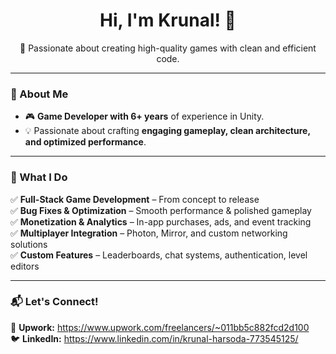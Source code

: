 <h1 align="center">Hi, I'm Krunal! 👋</h1>

<p align="center"> 
🚀 Passionate about creating high-quality games with clean and efficient code.
</p>

---

### 🚀 About Me
- 🎮 **Game Developer with 6+ years** of experience in Unity.  
- 💡 Passionate about crafting **engaging gameplay, clean architecture, and optimized performance**.

---

### 📌 What I Do
✅ **Full-Stack Game Development** – From concept to release  
✅ **Bug Fixes & Optimization** – Smooth performance & polished gameplay  
✅ **Monetization & Analytics** – In-app purchases, ads, and event tracking  
✅ **Multiplayer Integration** – Photon, Mirror, and custom networking solutions  
✅ **Custom Features** – Leaderboards, chat systems, authentication, level editors  

---

### 📬 Let's Connect!
💼 **Upwork:** https://www.upwork.com/freelancers/~011bb5c882fcd2d100 <br>
🐦 **LinkedIn:** https://www.linkedin.com/in/krunal-harsoda-773545125/
